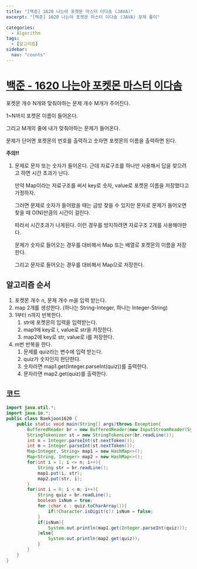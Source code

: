 ```yaml
---
title: "[백준] 1620 나는야 포켓몬 마스터 이다솜 (JAVA)"
excerpt: "[백준] 1620 나는야 포켓몬 마스터 이다솜 (JAVA) 문제 풀이"

categories:
  - Algorithm
tags:
  - [알고리즘]
sidebar:
  nav: "counts"
---
```


# [백준 - 1620 나는야 포켓몬 마스터 이다솜](https://www.acmicpc.net/problem/1620)

포켓몬 개수 N개와 맞춰야하는 문제 개수 M개가 주어진다.

1~N까지 포켓몬 이름이 들어온다.

그리고 M개의 줄에 내가 맞춰야하는 문제가 들어온다.

문제가 단어면 포켓몬의 번호를 출력하고 숫자면 포켓몬의 이름을 출력하면 된다.

**주의!!**

1. 문제로 문자 또는 숫자가 들어온다. 근데 자료구조를 하나만 사용해서 답을 찾으려고 하면 시간 초과가 난다.

   만약 Map이라는 자료구조를 써서 key로 숫자, value로 포켓몬 이름을 저장했다고 가정하자.

   그러면 문제로 숫자가 들어왔을 때는 금방 찾을 수 있지만 문자로 문제가 들어오면 찾을 때 O(N)만큼의 시간이 걸린다.

   따라서 시간초과가 나게된다. 이런 경우를 방지하려면 자료구조 2개를 사용해야한다.

   문제가 숫자로 들어오는 경우를 대비해서 Map 또는 배열로 포켓몬의 이름을 저장한다.

   그리고 문자로 들어오는 경우를 대비해서 Map으로 저장한다.

## 알고리즘 순서

1. 포켓몬 개수 n, 문제 개수 m을 입력 받는다.
2. map 2개를 생성한다. (하나는 String-Integer, 하나는 Integer-String)
3. 1부터 n까지 반복한다.
   1. str에 포켓몬의 입력을 입력받는다.
   2. map1에 key로 i, value로 str을 저장한다.
   3. map2에 key로 str, value로 i를 저장한다.
4. m번 반복을 한다.
   1. 문제를 quiz라는 변수에 입력 받는다.
   2. quiz가 숫자인지 판단한다.
   3. 숫자라면 map1.get(Integer.parseInt(quiz))를 출력한다.
   4. 문자라면 map2.get(quiz)를 출력한다.

## 코드

```java
import java.util.*;
import java.io.*;
public class Baekjoon1620 {
    public static void main(String[] args)throws Exception{
        BufferedReader br = new BufferedReader(new InputStreamReader(System.in));
        StringTokenizer st = new StringTokenizer(br.readLine());
        int n = Integer.parseInt(st.nextToken());
        int m = Integer.parseInt(st.nextToken());
        Map<Integer, String> map1 = new HashMap<>();
        Map<String, Integer> map2 = new HashMap<>();
        for(int i = 1; i <= n; i++){
            String str = br.readLine();
            map1.put(i, str);
            map2.put(str, i);
        }
        for(int i = 0; i < m; i++){
            String quiz = br.readLine();
            boolean isNum = true;
            for (char c : quiz.toCharArray()){
                if(!Character.isDigit(c)) isNum = false;
            }
            if(isNum){
                System.out.println(map1.get(Integer.parseInt(quiz)));
            }else{
                System.out.println(map2.get(quiz));
            }
        }
    }
}
```

